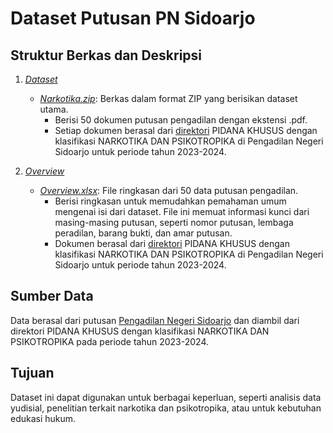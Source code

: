 # Dataset Putusan PN Sidoarjo

## Struktur Berkas dan Deskripsi

1. *[Dataset](https://github.com/Daffanugraha/Dataset-TKI-335_337/tree/main/Dataset)*
   - *[Narkotika.zip](https://github.com/Daffanugraha/Dataset-TKI-335_337/blob/main/Dataset/Narkotika.zip)*: Berkas dalam format ZIP yang berisikan dataset utama.
     - Berisi 50 dokumen putusan pengadilan dengan ekstensi .pdf.
     - Setiap dokumen berasal dari [direktori]([https://putusan3.mahkamahagung.go.id/search.html?q=&jenis_doc=putusan&cat=3c40e48bbab311301a21c445b3c7fe57&jd=&tp=&court=099197PN53++++++++++++++++++++++&t_put=2024&t_reg=&t_upl=&t_pr=](https://putusan3.mahkamahagung.go.id/direktori/index/pengadilan/pn-sidoarjo/kategori/narkotika-dan-psikotropika-1/tahunjenis/putus/tahun/2023.html)) PIDANA KHUSUS dengan klasifikasi NARKOTIKA DAN PSIKOTROPIKA di Pengadilan Negeri Sidoarjo untuk periode tahun 2023-2024.

2. *[Overview](https://github.com/Daffanugraha/Dataset-TKI-335_337/tree/main/Overview)*
   - *[Overview.xlsx](https://github.com/Daffanugraha/Dataset-TKI-335_337/blob/main/Overview/Overview.xlsx)*: File ringkasan dari 50 data putusan pengadilan.
     - Berisi ringkasan untuk memudahkan pemahaman umum mengenai isi dari dataset. File ini memuat informasi kunci dari masing-masing putusan, seperti nomor putusan, lembaga peradilan, barang bukti, dan amar putusan.
     - Dokumen berasal dari [direktori](https://putusan3.mahkamahagung.go.id/search.html?q=&jenis_doc=putusan&cat=3c40e48bbab311301a21c445b3c7fe57&jd=&tp=&court=099197PN53++++++++++++++++++++++&t_put=2024&t_reg=&t_upl=&t_pr=) PIDANA KHUSUS dengan klasifikasi NARKOTIKA DAN PSIKOTROPIKA di Pengadilan Negeri Sidoarjo untuk periode tahun 2023-2024.

## Sumber Data

Data berasal dari putusan [Pengadilan Negeri Sidoarjo](https://putusan3.mahkamahagung.go.id/search.html?q=&jenis_doc=putusan&cat=3c40e48bbab311301a21c445b3c7fe57&jd=&tp=&court=099197PN53++++++++++++++++++++++&t_put=2024&t_reg=&t_upl=&t_pr=) dan diambil dari direktori PIDANA KHUSUS dengan klasifikasi NARKOTIKA DAN PSIKOTROPIKA pada periode tahun 2023-2024.

## Tujuan

Dataset ini dapat digunakan untuk berbagai keperluan, seperti analisis data yudisial, penelitian terkait narkotika dan psikotropika, atau untuk kebutuhan edukasi hukum.
